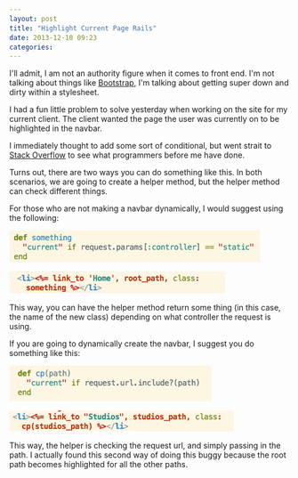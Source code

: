 ```yaml
---
layout: post
title: "Highlight Current Page Rails"
date: 2013-12-10 09:23
categories:
---
```

I'll admit, I am not an authority figure when it comes to front end.  I'm not talking about things like [Bootstrap](http://getbootstrap.com/), I'm talking about getting super down and dirty within a stylesheet. 

I had a fun little problem to solve yesterday when working on the site for my current client.  The client wanted the page the user was currently on to be highlighted in the navbar.

I immediately thought to add some sort of conditional, but went strait to [Stack Overflow](http://stackoverflow.com/) to see what programmers before me have done.

Turns out, there are two ways you can do something like this.  In both scenarios, we are going to create a helper method, but the helper method can check different things.  

For those who are not making a navbar dynamically, I would suggest using the following:

![My params](/images/controllermethod.png)

![My params](/images/controllercode.png)

This way, you can have the helper method return some thing (in this case, the name of the new class) depending on what controller the request is using.  

If you are going to dynamically create the navbar, I suggest you do something like this:

![My params](/images/pathmethod.png)

![My params](/images/pathcode.png)

This way, the helper is checking the request url, and simply passing in the path.  I actually found this second way of doing this buggy because the root path becomes highlighted for all the other paths.

